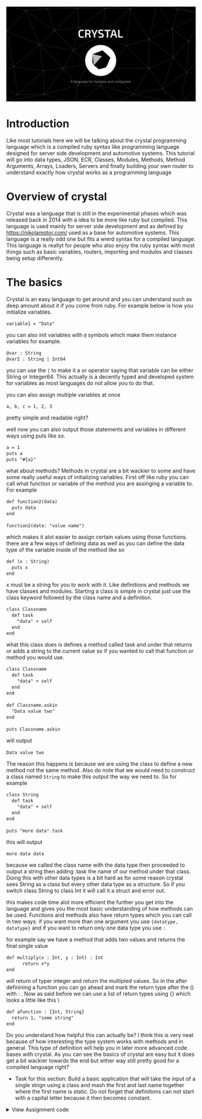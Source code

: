 <p align="center">
  <img src="EyUSelzWEAUrOpn.jpg" width="600" title="Used">
</p>

# Introduction 

Like most tutorials here we will be talking about the crystal programming language which is a compiled ruby syntax like programming language designed for server side development and automotive systems. This tutorial will go into data types, JSON, ECR, Classes, Modules, Methods, Method Arguments, Arrays, Loaders, Servers and finally building your own router to understand exactly how crystal works as a programming language 

# Overview of crystal

Crystal was a language that is still in the experimental phases which was released back in 2014 with a idea to be more like ruby but compiled. This language is used mainly for server side development and as defined by https://nikolamotor.com/ used as a base for automotive systems. This language is a really odd one but fits a wierd syntax for a compiled language. This language is reallyt for people who also enjoy the ruby syntax with most things such as basic variables, routers, importing and modules and classes being setup differently.

# The basics 

Crystal is an easy language to get around and you can understand such as deep amount about it if you come from ruby. For example below is how you initialize variables.

```crystal
variable1 = "Data" 
```

you can also init variables with `@` symbols which make them instance variables for example.

```crystal
@var : String 
@var2 : String | Int64
```

you can use the `|` to make it a or operator saying that variable can be either String or Integer64. This actually is a decently typed and developed system for variables as most languages do not allow you to do that.

you can also assign multiple variables at once

```crystal
a, b, c = 1, 2, 3
```

pretty simple and readable right?

well now you can also output those statements and variables in different ways using puts like so.

```crystal
a = 1
puts a
puts "#{a}"
```

what about methods? Methods in crystal are a bit wackier to some and have some really useful ways of initializing variables. First off like ruby you can call what function or variable of the method you are assinging a variable to. For example 

```crystal
def function2(data)
  puts data
end

function2(data: "value name")
```

which makes it alot easier to assign certain values using those functions. there are a few ways of defining data as well as you can define the data type of the variable inside of the method like so

```crystal
def (x : String) 
  puts x
end
```

x must be a string for you to work with it. Like definitions and methods we have classes and modules. Starting a class is simple in crystal just use the class keyword followed by the class name and a definition.

```crystal
class Classname 
  def task
    "data" + self
  end
end
```

what this class does is defines a method called task and under that returns or adds a string to the current value so if you wanted to call that function or method you would use.

```crystal
class Classname 
  def task
    "data" + self
  end
end

def Classname.askin
  "Data value two"
end

puts Classname.askin
```

will output 

`Data value two`

The reason this happens is because we are using the class to define a new method not the same method. Also do note that we would need to construct a class named `String` to make this output the way we need to. So for example 

```crystal
class String
  def task
    "data" + self
  end
end

puts "more data".task 
```

this will output 

```
more data data
```

because we called the class name with the data type then proceeded to output a string then adding .task the name of our method under that class. Doing this with other data types is a bit hard as for some reason crystal sees String as a class but every other data type as a structure. So if you switch class String to class Int it will call it a struct and error out. 

this makes code time alot more efficient the further you get into the language and gives you the most basic understanding of how methods can be used. Functions and methods also have return types which you can call in two ways. if you want more than one argument you use `{datatype, datatype}` and if you want to return only one data type you use `:`

for example say we have a method that adds two values and returns the final single value


```crystal
def multiply(x : Int, y : Int) : Int
      return x*y
end
```

will return of typer integer and return the multipled values. So in the after definining a function you can go ahead and mark the return type after the () with : . Now as said before we can use a list of return types using {} which looks a little like this \

```crystal
def afunction : {Int, String}
  return 1, "some string"
end
```

Do you understand how helpful this can actually be? I think this is very neat because of how interesting the type system works with methods and in general. This type of definition will help you in later more advanced code bases with crystal. As you can see the basics of crystal are easy but it does get a bit wackier towards the end but either way still pretty good for a compiled language right?

* Task for this section: Build a basic application that will take the input of a single strign using a class and mash the first and last name together where the first name is static. Do not forget that definitions can not start with a capital letter because it then becomes constant.

<details>
<summary>View Assignment code</summary>
  ```crystal
  class String
    def lastname
      "bobert " + self
    end
  end

  puts "Data".lastname
  ```
</details>


